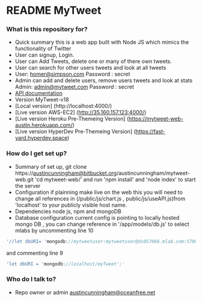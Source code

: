 # README MyTweet #


### What is this repository for? ###

* Quick summary this is a web app built with Node JS which mimics the functionality of Twitter 
* User can signup, Login. 
* User can Add Tweets, delete one or many of there own tweets.
* User can search for other users tweets and look at all tweets
* User: homer@simpson.com
  Password : secret
* Admin can add and delete users, remove users tweets and look at stats
  Admin: admin@mytweet.com
  Password : secret
* [API documentation](API.md) 
* Version MyTweet-v18
* [Local version] (http://localhost:4000/)
* [Live version AWS-EC2] (http://35.160.157.123:4000/)
* [Live version Heroku Pre-Themeing Version] (https://mytweet-web-austin.herokuapp.com/)
* [Live version HyperDev Pre-Themeing Version] (https://fast-yard.hyperdev.space)

### How do I get set up? ###

* Summary of set up, git clone https://austincunningham@bitbucket.org/austincunningham/mytweet-web.git
  'cd mytweet-web/' and run 'npm install' and 'node index' to start the server
* Configuration if plainning make live on the web this you will need to change all references in 
(/public/js/chart.js , public/js/useAPI.js)from 'localhost' to your publicly visible host name.   
* Dependencies node js, npm and mongoDB
* Database configuration current config is pointing to locally hosted mongo DB , you can change reference in 
'/app/models/db.js' to select mlabs by uncommenting line 10
 ```javascript
'//let dbURI= 'mongodb://mytweetuser:mytweetuser@ds057066.mlab.com:57066/mytweet';'
```
and commenting line 9
```javascript
'let dbURI = 'mongodb://localhost/myTweet';'
```

### Who do I talk to? ###

* Repo owner or admin austincunningham@oceanfree.net
